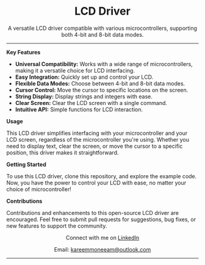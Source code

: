 <!-- LCD Driver -->

<h1 align="center">LCD Driver</h1>

<p align="center">
  A versatile LCD driver compatible with various microcontrollers, supporting both 4-bit and 8-bit data modes.
</p>

---

**Key Features**

- **Universal Compatibility:** Works with a wide range of microcontrollers, making it a versatile choice for LCD interfacing.
- **Easy Integration:** Quickly set up and control your LCD.
- **Flexible Data Modes:** Choose between 4-bit and 8-bit data modes.
- **Cursor Control:** Move the cursor to specific locations on the screen.
- **String Display:** Display strings and integers with ease.
- **Clear Screen:** Clear the LCD screen with a single command.
- **Intuitive API:** Simple functions for LCD interaction.

**Usage**

This LCD driver simplifies interfacing with your microcontroller and your LCD screen, regardless of the microcontroller you're using. Whether you need to display text, clear the screen, or move the cursor to a specific position, this driver makes it straightforward.

**Getting Started**

To use this LCD driver, clone this repository, and explore the example code. Now, you have the power to control your LCD with ease, no matter your choice of microcontroller!

**Contributions**

Contributions and enhancements to this open-source LCD driver are encouraged. Feel free to submit pull requests for suggestions, bug fixes, or new features to support the community.

<div align="center">
  <p>Connect with me on <a href="https://www.linkedin.com/in/kareemmoneeam/">LinkedIn</a></p>
  <p>Email: <a href="mailto:kareemmoneeam@outlook.com">kareemmoneeam@outlook.com</a></p>
</div>

---

</div>
